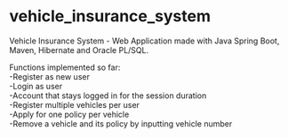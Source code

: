 # vehicle_insurance_system
Vehicle Insurance System - Web Application made with Java Spring Boot, Maven, Hibernate and Oracle PL/SQL.

Functions implemented so far: <br>
-Register as new user<br>
-Login as user <br>
-Account that stays logged in for the session duration <br>
-Register multiple vehicles per user <br>
-Apply for one policy per vehicle <br>
-Remove a vehicle and its policy by inputting vehicle number
